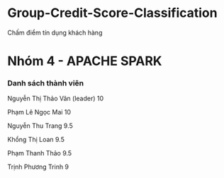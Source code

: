 # Group-Credit-Score-Classification
Chấm điểm tín dụng khách hàng

# Nhóm 4 - APACHE SPARK
### Danh sách thành viên
Nguyễn Thị Thảo Vân (leader)  10

Phạm Lê Ngọc Mai  10

Nguyễn Thu Trang  9.5

Khổng Thị Loan  9.5

Phạm Thanh Thảo  9.5

Trịnh Phương Trinh  9
